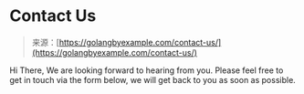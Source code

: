 <!--yml
category: 未分类
date: 2024-10-13 06:00:01
-->

# Contact Us

> 来源：[https://golangbyexample.com/contact-us/](https://golangbyexample.com/contact-us/)

Hi There,
We are looking forward to hearing from you. Please feel free to get in touch via the form below, we will get back to you as soon as possible.
